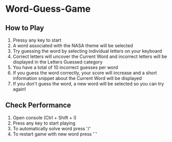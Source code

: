 # Word-Guess-Game


## How to Play

1) Pressy any key to start
2) A word associated with the NASA theme will be selected
3) Try guessing the word by selecting individual letters on your keyboard
4) Correct letters will uncover the Current Word and incorrect letters will be displayed in the Letters Guessed category
5) You have a total of 10 incorrect guesses per word
6) If you guess the word correctly, your score will increase and a short information snippet about the Current Word will be displayed
7) If you don't guess the word, a new word will be selected so you can try again!

## Check Performance

1) Open console (Ctrl + Shift + I)
2) Press any key to start playing
3) To automatically solve word press '/'
4) To restart game with new word press '`'


